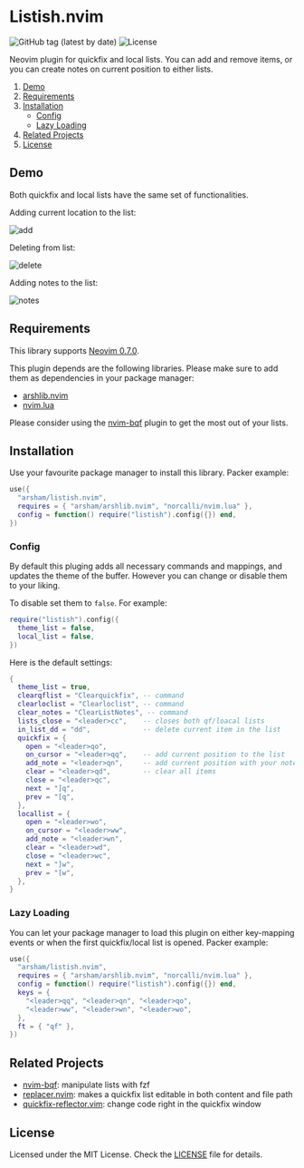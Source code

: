 # Listish.nvim

![GitHub tag (latest by date)](https://img.shields.io/github/v/tag/arsham/listish.nvim)
![License](https://img.shields.io/github/license/arsham/listish.nvim)

Neovim plugin for quickfix and local lists. You can add and remove items, or
you can create notes on current position to either lists.

1. [Demo](#demo)
2. [Requirements](#requirements)
3. [Installation](#installation)
   - [Config](#config)
   - [Lazy Loading](#lazy-loading)
4. [Related Projects](#related-projects)
5. [License](#license)

## Demo

Both quickfix and local lists have the same set of functionalities.

Adding current location to the list:

![add](https://user-images.githubusercontent.com/428611/148661079-efbb29b9-369b-487b-8ff9-ece794f3bd3b.gif)

Deleting from list:

![delete](https://user-images.githubusercontent.com/428611/148661080-4e8f1531-e470-45eb-bf0d-fe78290bb2fa.gif)

Adding notes to the list:

![notes](https://user-images.githubusercontent.com/428611/148661081-caa84b55-664d-45ea-ac41-32f5791a8f01.gif)

## Requirements

This library supports [Neovim 0.7.0](https://github.com/neovim/neovim/releases/tag/v0.7.0).

This plugin depends are the following libraries. Please make sure to add them
as dependencies in your package manager:

- [arshlib.nvim](https://github.com/arsham/arshlib.nvim)
- [nvim.lua](https://github.com/norcalli/nvim.lua)

Please consider using the [nvim-bqf](https://github.com/kevinhwang91/nvim-bqf)
plugin to get the most out of your lists.

## Installation

Use your favourite package manager to install this library. Packer example:

```lua
use({
  "arsham/listish.nvim",
  requires = { "arsham/arshlib.nvim", "norcalli/nvim.lua" },
  config = function() require("listish").config({}) end,
})
```

### Config

By default this pluging adds all necessary commands and mappings, and updates
the theme of the buffer. However you can change or disable them to your liking.

To disable set them to `false`. For example:

```lua
require("listish").config({
  theme_list = false,
  local_list = false,
})
```

Here is the default settings:

```lua
{
  theme_list = true,
  clearqflist = "Clearquickfix", -- command
  clearloclist = "Clearloclist", -- command
  clear_notes = "ClearListNotes", -- command
  lists_close = "<leader>cc",    -- closes both qf/loacal lists
  in_list_dd = "dd",             -- delete current item in the list
  quickfix = {
    open = "<leader>qo",
    on_cursor = "<leader>qq",    -- add current position to the list
    add_note = "<leader>qn",     -- add current position with your note to the list
    clear = "<leader>qd",        -- clear all items
    close = "<leader>qc",
    next = "]q",
    prev = "[q",
  },
  locallist = {
    open = "<leader>wo",
    on_cursor = "<leader>ww",
    add_note = "<leader>wn",
    clear = "<leader>wd",
    close = "<leader>wc",
    next = "]w",
    prev = "[w",
  },
}
```

### Lazy Loading

You can let your package manager to load this plugin on either key-mapping
events or when the first quickfix/local list is opened. Packer example:

```lua
use({
  "arsham/listish.nvim",
  requires = { "arsham/arshlib.nvim", "norcalli/nvim.lua" },
  config = function() require("listish").config({}) end,
  keys = {
    "<leader>qq", "<leader>qn", "<leader>qo",
    "<leader>ww", "<leader>wn", "<leader>wo",
  },
  ft = { "qf" },
})
```

## Related Projects

- [nvim-bqf](https://github.com/kevinhwang91/nvim-bqf): manipulate lists with fzf
- [replacer.nvim](https://github.com/gabrielpoca/replacer.nvim): makes a quickfix list editable in both content and file path
- [quickfix-reflector.vim](https://github.com/stefandtw/quickfix-reflector.vim): change code right in the quickfix window

## License

Licensed under the MIT License. Check the [LICENSE](./LICENSE) file for details.

<!--
vim: foldlevel=1
-->
